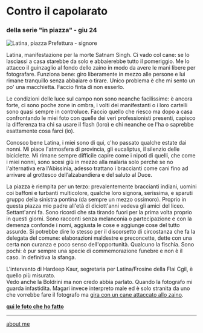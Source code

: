 # Contro il capolarato
### della serie "in piazza" - giu 24 
 
![](https://i.postimg.cc/ryjqhKmZ/Screenshot-2025-01-26-183631.png "Latina, piazza Prefettura - signore")  

Latina, manifestazione per la morte Satnam Singh. Ci vado col cane: se lo lasciassi a casa starebbe da solo e abbaierebbe tutto il pomeriggio. Me lo attacco il guinzaglio al fondo dello zaino in modo da avere le mani libere per fotografare. Funziona bene: giro liberamente in mezzo alle persone e lui rimane tranquillo senza abbaiare o tirare. Unico problema è che mi sento un po' una macchietta. Faccio finta di non esserlo.  

Le condizioni delle luce sul campo non sono neanche facilissime: è ancora forte, ci sono poche zone in ombra, i volti dei manifestanti o i loro cartelli sono quasi sempre in controluce. Faccio quello che riesco ma dopo a casa confrontando le miei foto con quelle dei veri professionisti presenti, capisco  la differenza tra chi sa usare il flash (loro) e chi neanche ce l'ha o saprebbe esattamente cosa farci (io).   

Conosco bene Latina, i miei sono di qui, c'ho passato qualche estate dai nonni. Mi piace l'atmosfera di provincia, gli eucaliptus, il silenzio delle biciclette. Mi rimane sempre difficile capire come i nipoti di quelli, che come i miei nonni, sono scesi giù in mezzo alla malaria solo perchè se no l'alternativa era l'Abissinia, adesso trattano i braccianti come cani fino ad arrivare al grottesco dell’alzabandiera e del saluto al Duce.  

La piazza è riempita per un terzo: prevalentemente braccianti indiani, uomini coi baffoni e turbanti multicolore, qualche loro signora, serissima, e sparuti gruppo della sinistra pontina (da sempre un mezzo ossimoro). Proprio in questa piazza mio padre all'età di diciott'anni vedeva gli amici del liceo. Settant'anni fa. Sono ricordi che sta tirando fuori per la prima volta proprio in questi giorni. Sono racconti senza melanconia o partecipazione e con la demenza confonde i nomi, aggiusta le cose e aggiunge cose del tutto assurde. Si potrebbe dire lo stesso per il discorsetto di circostanza che fa la delegata del comune:  elaborazioni maldestre e preconcette, dette con una certa non curanza e poco senso dell'opportunità. Qualcuno la fischia. Sono pochi: è pur sempre una specie di commemorazione funebre e non è il caso. In definitiva la sfanga.  

L'intervento di  Hardeep Kaur, segretaria per Latina/Frosine della Flai Cgil, è quello più misurato.  
Vedo anche la Boldrini ma non credo abbia parlato. Quando la fotografo mi guarda infastidita. Magari invece interpreto male ed è solo stranita da uno che vorrebbe fare il fotografo ma [gira con un cane attaccato allo zaino](https://www.youtube.com/live/THARIaidILs?feature=shared&t=4627).


[**qui le foto che ho fatto**](https://www.flickr.com/gp/cacioman/zy04EGnP85)  

---  
[about me](https://about.me/cacioman) 
